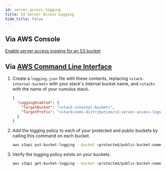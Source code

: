 ```yaml
---
id: server_access_logging
title: S3 Server Access Logging
hide_title: false
---
```


## Via AWS Console

[Enable server access logging for an S3 bucket][howtologging]

## Via [AWS Command Line Interface][cli]

1. Create a `logging.json` file with these contents, replacing `<stack-internal-bucket>` with your stack's internal bucket name, and `<stack>` with the name of your cumulus stack.

    ```json
    {
      "LoggingEnabled": {
        "TargetBucket": "<stack-internal-bucket>",
        "TargetPrefix": "<stack>/ems-distribution/s3-server-access-logs/"
      }
    }
    ```

2. Add the logging policy to each of your protected and public buckets by calling this command on each bucket.

    ```sh
    aws s3api put-bucket-logging --bucket <protected/public-bucket-name> --bucket-logging-status file://logging.json
    ```

3. Verify the logging policy exists on your buckets.

    ```sh
    aws s3api get-bucket-logging --bucket <protected/public-bucket-name>
    ```

[cli]: https://aws.amazon.com/cli/ "Amazon command line interface"
[howtologging]: https://docs.aws.amazon.com/AmazonS3/latest/user-guide/server-access-logging.html "Amazon Console Instructions"
[awslogging]: https://docs.aws.amazon.com/AmazonS3/latest/dev/ServerLogs.html "Amazon S3 Server Access Logging"
